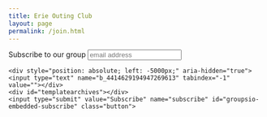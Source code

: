 ```yaml
---
title: Erie Outing Club
layout: page
permalink: /join.html
---
```


<div id="groupsio_embed_signup">
<form action="https://groups.io/g/erieoutingclub/signup?u=4414629194947269613" method="post" id="groupsio-embedded-subscribe-form" name="groupsio-embedded-subscribe-form" target="_blank">
    <div id="groupsio_embed_signup_scroll">
      <label for="email" id="templateformtitle">Subscribe to our group</label>
      <input type="email" value="" name="email" class="email" id="email" placeholder="email address" required="">
    
    <div style="position: absolute; left: -5000px;" aria-hidden="true"><input type="text" name="b_4414629194947269613" tabindex="-1" value=""></div>
    <div id="templatearchives"></div>
    <input type="submit" value="Subscribe" name="subscribe" id="groupsio-embedded-subscribe" class="button">
  </div>
</form>
</div>
</div>